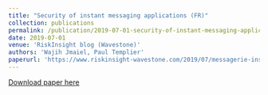 ```yaml
---
title: "Security of instant messaging applications (FR)"
collection: publications
permalink: /publication/2019-07-01-security-of-instant-messaging-applications-(fr)
date: 2019-07-01
venue: 'RiskInsight blog (Wavestone)'
authors: 'Wajih Jmaiel, Paul Templier'
paperurl: 'https://www.riskinsight-wavestone.com/2019/07/messagerie-instantanee/'
---
```

[Download paper here](https://www.riskinsight-wavestone.com/2019/07/messagerie-instantanee/)
